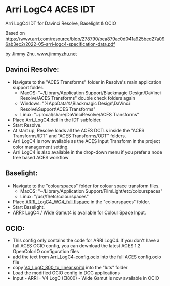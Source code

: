 # Arri LogC4 ACES IDT
Arri LogC4 IDT for Davinci Resolve, Baselight & OCIO

Based on https://www.arri.com/resource/blob/278790/bea879ac0d041a925bed27a096ab3ec2/2022-05-arri-logc4-specification-data.pdf

by Jimmy Zhu, www.jimmyzhu.net


Davinci Resolve:
---
- Navigate to the "ACES Transforms" folder in Resolve's main application support folder.
    - MacOS: "~/Library/Application Support/Blackmagic Design/DaVinci Resolve/ACES Transforms"   double check folders again
    - Windows: "%AppData%\Blackmagic Design\\DaVinci Resolve\\Support\\ACES Transforms"
    - Linux: "~/.local/share/DaVinciResolve/ACES Transforms"
- Place [Arri_LogC4.dctl](Davinci%20Resolve/Arri_LogC4.dctl) in the IDT subfolder.
- Start Resolve.
- At start up, Resolve loads all the ACES DCTLs inside the "ACES Transforms/IDT" and "ACES Transforms/ODT" folders.
- Arri LogC4 is now available as the ACES Input Transform in the project color management setting.
- Arri LogC4 is also available in the drop-down menu if you prefer a node tree based ACES workflow

Baselight:
---
-  Navigate to the "colourspaces" folder for colour space transform files.  
    - MacOS: "~/Library/Application Support/FilmLight/etc/colourspaces"
    - Linux: "/usr/fl/etc/colourspaces"
- Place [ARRI_LogC4_WG4_full.flspace](Baselight/ARRI_LogC4_WG4_full.flspace) in the "colourspaces" folder.
- Start Baselight.
- ARRI: LogC4 / Wide Gamut4 is available for Colour Space Input.


OCIO:
---
- This config only contains the code for ARRI LogC4. If you don't have a full ACES OCIO config, you can download the latest ACES 1.2 OpenColorIO configuration files
- add the text from [Arri_LogC4-config.ocio](OCIO/Arri-LogC4-config.ocio) into the full ACES config.ocio file
- copy [V4_LogC_800_to_linear.spi1d](OCIO/luts/V4_LogC_800_to_linear.spi1d) into the "luts" folder
- Load the modified OCIO config in DCC applications
- Input - ARRI - V4 LogC (EI800) - Wide Gamut is now available in OCIO
